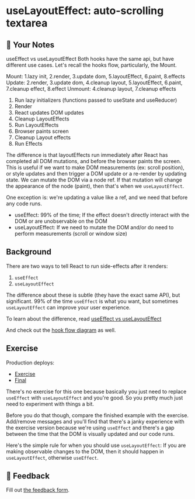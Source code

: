 # useLayoutEffect: auto-scrolling textarea

## 📝 Your Notes
useEffect vs useLayoutEffect
Both hooks have the same api, but have different use cases. Let's recall the hooks flow,
particularly, the Mount.

Mount: 1.lazy init, 2.render, 3.update dom, 5.layoutEffect, 6.paint, 8.effects
Update: 2.render, 3.update dom, 4.cleanup layout, 5.layoutEffect, 6.paint, 7.cleanup effect, 8.effect
Unmount: 4.cleanup layout, 7.cleanup effects

1. Run lazy initializers (functions passed to useState and useReducer)
2. Render 
3. React updates DOM updates 
4. Cleanup LayoutEffects
5. Run LayoutEffects 
6. Browser paints screen 
7. Cleanup Layout effects 
8. Run Effects

The difference is that layoutEffects run immediately after React has completed all DOM mutations, and before
the browser paints the screen. This is useful if we want to make DOM measurements (ex: scroll position), or 
style updates and then trigger a DOM update or a re-render by updating state. We can mutate the DOM via a node
ref. If that mutation will change the appearance of the node (paint), then that's when we `useLayoutEffect`.

One exception is: we're updating a value like a ref, and we need that before any code runs.

- useEffect: 99% of the time; If the effect doesn't directly interact with the DOM or are unobservable on the DOM
- useLayoutEffect: If we need to mutate the DOM and/or do need to perform measurements (scroll or window size)
## Background

There are two ways to tell React to run side-effects after it renders:

1. `useEffect`
2. `useLayoutEffect`

The difference about these is subtle (they have the exact same API), but
significant. 99% of the time `useEffect` is what you want, but sometimes
`useLayoutEffect` can improve your user experience.

To learn about the difference, read
[useEffect vs useLayoutEffect](https://kentcdodds.com/blog/useeffect-vs-uselayouteffect)

And check out the [hook flow diagram](https://github.com/donavon/hook-flow) as
well.

## Exercise

Production deploys:

- [Exercise](https://advanced-react-hooks.netlify.com/isolated/exercise/04.js)
- [Final](https://advanced-react-hooks.netlify.com/isolated/final/04.js)

There's no exercise for this one because basically you just need to replace
`useEffect` with `useLayoutEffect` and you're good. So you pretty much just need
to experiment with things a bit.

Before you do that though, compare the finished example with the exercise.
Add/remove messages and you'll find that there's a janky experience with the
exercise version because we're using `useEffect` and there's a gap between the
time that the DOM is visually updated and our code runs.

Here's the simple rule for when you should use `useLayoutEffect`: If you are
making observable changes to the DOM, then it should happen in
`useLayoutEffect`, otherwise `useEffect`.

## 🦉 Feedback

Fill out
[the feedback form](https://ws.kcd.im/?ws=Advanced%20React%20Hooks%20%F0%9F%94%A5&e=04%3A%20useLayoutEffect%3A%20auto-scrolling%20textarea&em=kevin.s.kabore%40gmail.com).
